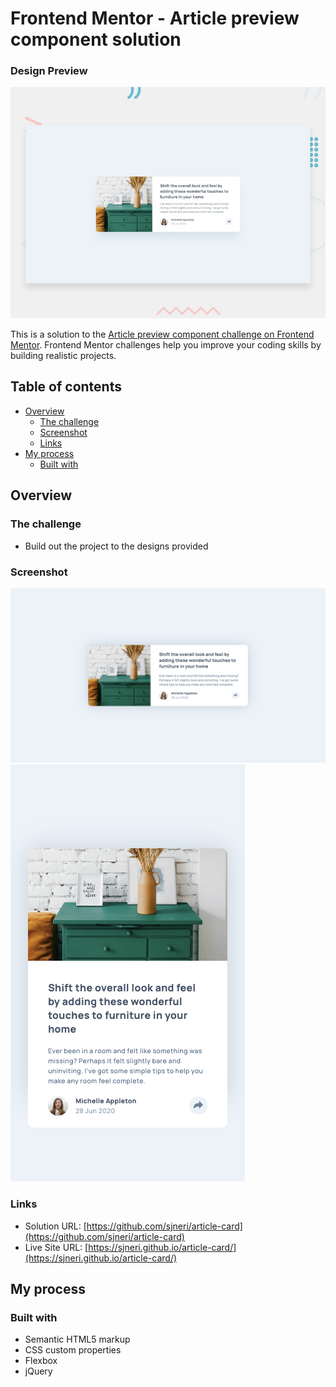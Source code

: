 # Frontend Mentor - Article preview component solution

### Design Preview
![Design preview for the Article preview component coding challenge](./design/desktop-preview.jpg)

This is a solution to the [Article preview component challenge on Frontend Mentor](https://www.frontendmentor.io/challenges/article-preview-component-dYBN_pYFT). Frontend Mentor challenges help you improve your coding skills by building realistic projects. 

## Table of contents

- [Overview](#overview)
  - [The challenge](#the-challenge)
  - [Screenshot](#screenshot)
  - [Links](#links)
- [My process](#my-process)
  - [Built with](#built-with)

## Overview

### The challenge

- Build out the project to the designs provided

### Screenshot

![Article Card Preview -- Dekstop](./screenshot/article__card--desktop.png)
![Article Card Preview -- Mobile](./screenshot/article__card--mobile.png)

### Links

- Solution URL: [https://github.com/sjneri/article-card](https://github.com/sjneri/article-card)
- Live Site URL: [https://sjneri.github.io/article-card/](https://sjneri.github.io/article-card/)

## My process

### Built with

- Semantic HTML5 markup
- CSS custom properties
- Flexbox
- jQuery